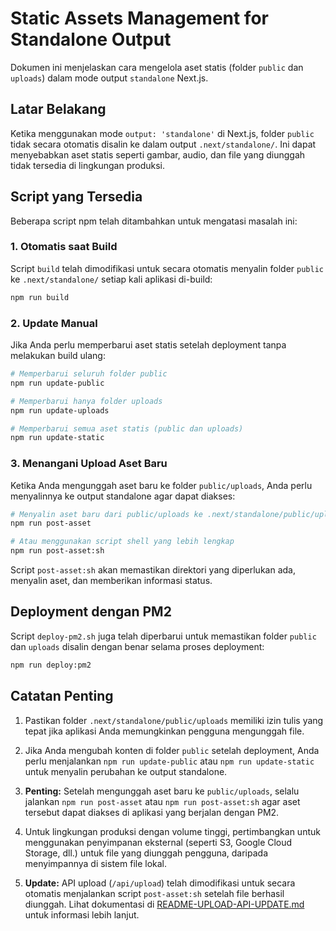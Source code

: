 # Static Assets Management for Standalone Output

Dokumen ini menjelaskan cara mengelola aset statis (folder `public` dan `uploads`) dalam mode output `standalone` Next.js.

## Latar Belakang

Ketika menggunakan mode `output: 'standalone'` di Next.js, folder `public` tidak secara otomatis disalin ke dalam output `.next/standalone/`. Ini dapat menyebabkan aset statis seperti gambar, audio, dan file yang diunggah tidak tersedia di lingkungan produksi.

## Script yang Tersedia

Beberapa script npm telah ditambahkan untuk mengatasi masalah ini:

### 1. Otomatis saat Build

Script `build` telah dimodifikasi untuk secara otomatis menyalin folder `public` ke `.next/standalone/` setiap kali aplikasi di-build:

```bash
npm run build
```

### 2. Update Manual

Jika Anda perlu memperbarui aset statis setelah deployment tanpa melakukan build ulang:

```bash
# Memperbarui seluruh folder public
npm run update-public

# Memperbarui hanya folder uploads
npm run update-uploads

# Memperbarui semua aset statis (public dan uploads)
npm run update-static
```

### 3. Menangani Upload Aset Baru

Ketika Anda mengunggah aset baru ke folder `public/uploads`, Anda perlu menyalinnya ke output standalone agar dapat diakses:

```bash
# Menyalin aset baru dari public/uploads ke .next/standalone/public/uploads
npm run post-asset

# Atau menggunakan script shell yang lebih lengkap
npm run post-asset:sh
```

Script `post-asset:sh` akan memastikan direktori yang diperlukan ada, menyalin aset, dan memberikan informasi status.

## Deployment dengan PM2

Script `deploy-pm2.sh` juga telah diperbarui untuk memastikan folder `public` dan `uploads` disalin dengan benar selama proses deployment:

```bash
npm run deploy:pm2
```

## Catatan Penting

1. Pastikan folder `.next/standalone/public/uploads` memiliki izin tulis yang tepat jika aplikasi Anda memungkinkan pengguna mengunggah file.

2. Jika Anda mengubah konten di folder `public` setelah deployment, Anda perlu menjalankan `npm run update-public` atau `npm run update-static` untuk menyalin perubahan ke output standalone.

3. **Penting:** Setelah mengunggah aset baru ke `public/uploads`, selalu jalankan `npm run post-asset` atau `npm run post-asset:sh` agar aset tersebut dapat diakses di aplikasi yang berjalan dengan PM2.

4. Untuk lingkungan produksi dengan volume tinggi, pertimbangkan untuk menggunakan penyimpanan eksternal (seperti S3, Google Cloud Storage, dll.) untuk file yang diunggah pengguna, daripada menyimpannya di sistem file lokal.

5. **Update:** API upload (`/api/upload`) telah dimodifikasi untuk secara otomatis menjalankan script `post-asset:sh` setelah file berhasil diunggah. Lihat dokumentasi di [README-UPLOAD-API-UPDATE.md](./README-UPLOAD-API-UPDATE.md) untuk informasi lebih lanjut.